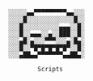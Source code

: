 
                                    ░░░░░▄▄▀▀▀▀▀▀▀▀▀▄▄░░░
                                    ░░░░█░░░░░░░░░░░░░█░░
                                    ░░░█░░░░░░░░░░▄▄▄░░█░
                                    ░░░█░░▄▄▄░░▄░░███░░█░
                                    ░░░▄█░▄░░░▀▀▀░░░▄░█▄░
                                    ░░░█░░▀█▀█▀█▀█▀█▀░░█░
                                    ░░░▄██▄▄▀▀▀▀▀▀▀▄▄██▄░

                                            Scripts 